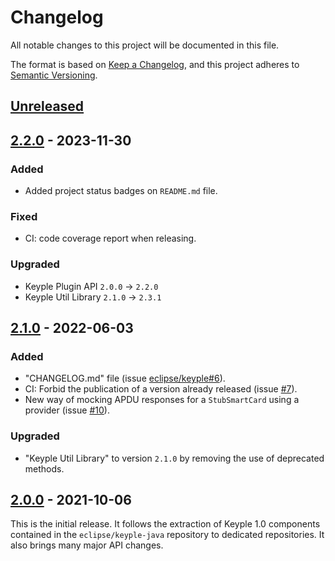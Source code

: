 # Changelog
All notable changes to this project will be documented in this file.

The format is based on [Keep a Changelog](https://keepachangelog.com/en/1.0.0/),
and this project adheres to [Semantic Versioning](https://semver.org/spec/v2.0.0.html).

## [Unreleased]

## [2.2.0] - 2023-11-30
### Added
- Added project status badges on `README.md` file.
### Fixed
- CI: code coverage report when releasing.
### Upgraded
- Keyple Plugin API `2.0.0` -> `2.2.0`
- Keyple Util Library `2.1.0` -> `2.3.1`

## [2.1.0] - 2022-06-03
### Added
- "CHANGELOG.md" file (issue [eclipse/keyple#6]).
- CI: Forbid the publication of a version already released (issue [#7]).
- New way of mocking APDU responses for a `StubSmartCard` using a provider (issue [#10]).
### Upgraded
- "Keyple Util Library" to version `2.1.0` by removing the use of deprecated methods.

## [2.0.0] - 2021-10-06
This is the initial release.
It follows the extraction of Keyple 1.0 components contained in the `eclipse/keyple-java` repository to dedicated repositories.
It also brings many major API changes.

[unreleased]: https://github.com/eclipse/keyple-plugin-stub-java-lib/compare/2.2.0...HEAD
[2.2.0]: https://github.com/eclipse/keyple-plugin-stub-java-lib/compare/2.1.0...2.2.0
[2.1.0]: https://github.com/eclipse/keyple-plugin-stub-java-lib/compare/2.0.0...2.1.0
[2.0.0]: https://github.com/eclipse/keyple-plugin-stub-java-lib/releases/tag/2.0.0

[#10]: https://github.com/eclipse/keyple-plugin-stub-java-lib/issues/10
[#7]: https://github.com/eclipse/keyple-plugin-stub-java-lib/issues/7

[eclipse/keyple#6]: https://github.com/eclipse/keyple/issues/6
